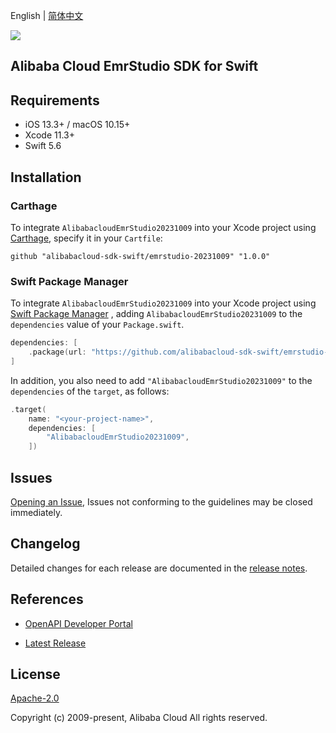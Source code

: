 English | [简体中文](README-CN.md)

![](https://aliyunsdk-pages.alicdn.com/icons/AlibabaCloud.svg)

## Alibaba Cloud EmrStudio SDK for Swift

## Requirements

- iOS 13.3+ / macOS 10.15+
- Xcode 11.3+
- Swift 5.6

## Installation

### Carthage

To integrate `AlibabacloudEmrStudio20231009` into your Xcode project using [Carthage](https://github.com/Carthage/Carthage), specify it in your `Cartfile`:

```ogdl
github "alibabacloud-sdk-swift/emrstudio-20231009" "1.0.0"
```

### Swift Package Manager

To integrate `AlibabacloudEmrStudio20231009` into your Xcode project using [Swift Package Manager](https://swift.org/package-manager/) , adding `AlibabacloudEmrStudio20231009` to the `dependencies` value of your `Package.swift`.

```swift
dependencies: [
    .package(url: "https://github.com/alibabacloud-sdk-swift/emrstudio-20231009.git", from: "1.0.0")
]
```

In addition, you also need to add `"AlibabacloudEmrStudio20231009"` to the `dependencies` of the `target`, as follows:

```swift
.target(
    name: "<your-project-name>",
    dependencies: [
        "AlibabacloudEmrStudio20231009",
    ])
```

## Issues

[Opening an Issue](https://github.com/alibabacloud-sdk-swift/emrstudio-20231009/issues/new), Issues not conforming to the guidelines may be closed immediately.

## Changelog

Detailed changes for each release are documented in the [release notes](./ChangeLog.txt).

## References

* [OpenAPI Developer Portal](https://next.api.alibabacloud.com/home)
- [Latest Release](https://github.com/alibabacloud-sdk-swift/emrstudio-20231009)

## License

[Apache-2.0](http://www.apache.org/licenses/LICENSE-2.0)

Copyright (c) 2009-present, Alibaba Cloud All rights reserved.

